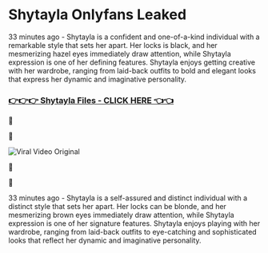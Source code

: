 # Shytayla Onlyfans Leaked

<p>33 minutes ago - Shytayla is a confident and one-of-a-kind individual with a remarkable style that sets her apart. Her locks is black, and her mesmerizing hazel eyes immediately draw attention, while Shytayla expression is one of her defining features. Shytayla enjoys getting creative with her wardrobe, ranging from laid-back outfits to bold and elegant looks that express her dynamic and imaginative personality.</p><p>
<h3><a href="https://fansleaks.com-getfree.pro/shytayla" rel="nofollow">👉👉👉 Shytayla Files - CLICK HERE 👈👈</a></h3>
<p>🔻</p>
<p>🔻</p> <p>
<a href="https://fansleaks.com-getfree.pro/shytayla" rel="nofollow"><img src="https://i.imgur.com/0ZbtXZ5.gif" alt="Viral Video Original" style="max-width: 100%; display: inline-block;" data-target="animated-image.originalImage"></a>
<p>🔻</p>
<p>🔻</p> <p>33 minutes ago - Shytayla is a self-assured and distinct individual with a distinct style that sets her apart. Her locks can be blonde, and her mesmerizing brown eyes immediately draw attention, while Shytayla expression is one of her signature features. Shytayla enjoys playing with her wardrobe, ranging from laid-back outfits to eye-catching and sophisticated looks that reflect her dynamic and imaginative personality.</p>